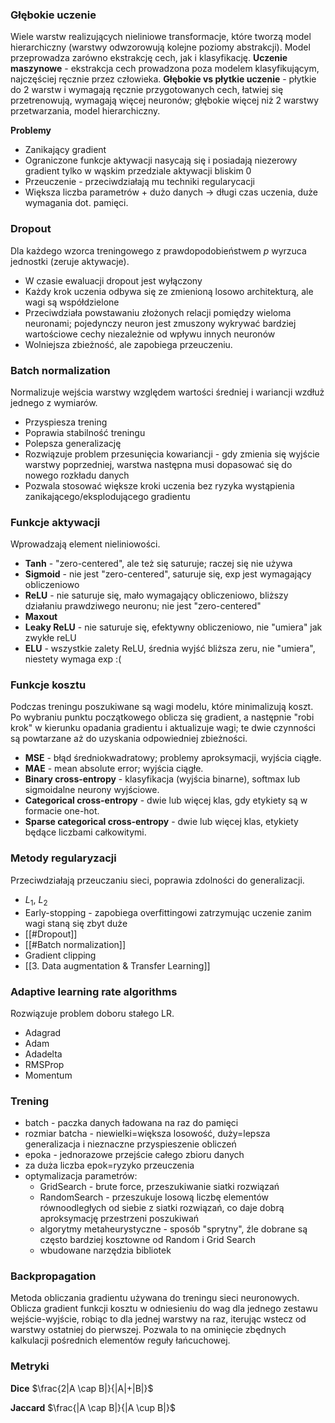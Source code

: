 ### Głębokie uczenie 
Wiele warstw realizujących nieliniowe transformacje, które tworzą model hierarchiczny (warstwy odwzorowują kolejne poziomy abstrakcji). Model przeprowadza zarówno ekstrakcję cech, jak i klasyfikację.
**Uczenie maszynowe** - ekstrakcja cech prowadzona poza modelem klasyfikującym, najczęściej ręcznie przez człowieka.
**Głębokie vs płytkie uczenie** - płytkie do 2 warstw i wymagają ręcznie przygotowanych cech, łatwiej się przetrenowują, wymagają więcej neuronów; głębokie więcej niż 2 warstwy przetwarzania, model hierarchiczny.

**Problemy**
* Zanikający gradient
* Ograniczone funkcje aktywacji nasycają się i posiadają niezerowy gradient tylko w wąskim przedziale aktywacji bliskim 0
* Przeuczenie - przeciwdziałają mu techniki regularycacji
* Większa liczba parametrów + dużo danych -> długi czas uczenia, duże wymagania dot. pamięci.

### Dropout
Dla każdego wzorca treningowego z prawdopodobieństwem $p$ wyrzuca jednostki (zeruje aktywacje). 
* W czasie ewaluacji dropout jest wyłączony
* Każdy krok uczenia odbywa się ze zmienioną losowo architekturą, ale wagi są współdzielone
* Przeciwdziała powstawaniu złożonych relacji pomiędzy wieloma neuronami; pojedynczy neuron jest zmuszony wykrywać bardziej wartościowe cechy niezależnie od wpływu innych neuronów
* Wolniejsza zbieżność, ale zapobiega przeuczeniu.

### Batch normalization
Normalizuje wejścia warstwy względem wartości średniej i wariancji wzdłuż jednego z wymiarów.
* Przyspiesza trening
* Poprawia stabilność treningu
* Polepsza generalizację
* Rozwiązuje problem przesunięcia kowariancji - gdy zmienia się wyjście warstwy poprzedniej, warstwa następna musi dopasować się do nowego rozkładu danych
* Pozwala stosować większe kroki uczenia bez ryzyka wystąpienia zanikającego/eksplodującego gradientu

### Funkcje aktywacji
Wprowadzają element nieliniowości. 
* **Tanh** - "zero-centered", ale też się saturuje; raczej się nie używa
* **Sigmoid** - nie jest "zero-centered", saturuje się, exp jest wymagający obliczeniowo
* **ReLU** - nie saturuje się, mało wymagający obliczeniowo, bliższy działaniu prawdziwego neuronu; nie jest "zero-centered"
* **Maxout**
* **Leaky ReLU** - nie saturuje się, efektywny obliczeniowo, nie "umiera" jak zwykłe reLU
* **ELU** - wszystkie zalety ReLU, średnia wyjść bliższa zeru, nie "umiera", niestety wymaga exp :(


### Funkcje kosztu
Podczas treningu poszukiwane są wagi modelu, które minimalizują koszt. Po wybraniu punktu początkowego oblicza się gradient, a następnie "robi krok" w kierunku opadania gradientu i aktualizuje wagi; te dwie czynności są powtarzane aż do uzyskania odpowiedniej zbieżności.
* **MSE** - błąd średniokwadratowy; problemy aproksymacji, wyjścia ciągłe.
* **MAE** - mean absolute error; wyjścia ciągłe.
* **Binary cross-entropy** - klasyfikacja (wyjścia binarne), softmax lub sigmoidalne neurony wyjściowe.
* **Categorical cross-entropy** - dwie lub więcej klas, gdy etykiety są w formacie one-hot. 
* **Sparse categorical cross-entropy** - dwie lub więcej klas, etykiety będące liczbami całkowitymi.

### Metody regularyzacji
Przeciwdziałają przeuczaniu sieci, poprawia zdolności do generalizacji.
* $L_1$, $L_2$
* Early-stopping - zapobiega overfittingowi zatrzymując uczenie zanim wagi staną się zbyt duże
* [[#Dropout]]
* [[#Batch normalization]]
* Gradient clipping
* [[3. Data augmentation & Transfer Learning]]

### Adaptive learning rate algorithms
Rozwiązuje problem doboru stałego LR.
* Adagrad
* Adam
* Adadelta
* RMSProp
* Momentum

### Trening
* batch - paczka danych ładowana na raz do pamięci
* rozmiar batcha - niewielki=większa losowość, duży=lepsza generalizacja i nieznaczne przyspieszenie obliczeń
* epoka - jednorazowe przejście całego zbioru danych
* za duża liczba epok=ryzyko przeuczenia
* optymalizacja parametrów:
	* GridSearch - brute force, przeszukiwanie siatki rozwiązań
	* RandomSearch - przeszukuje losową liczbę elementów równoodległych od siebie z siatki rozwiązań, co daje dobrą aproksymację przestrzeni poszukiwań
	* algorytmy metaheurystyczne - sposób "sprytny", źle dobrane są często bardziej kosztowne od Random i Grid Search
	* wbudowane narzędzia bibliotek

### Backpropagation
Metoda obliczania gradientu używana do treningu sieci neuronowych. Oblicza gradient funkcji kosztu w odniesieniu do wag dla jednego zestawu wejście-wyjście, robiąc to dla jednej warstwy na raz, iterując wstecz od warstwy ostatniej do pierwszej. Pozwala to na ominięcie zbędnych kalkulacji pośrednich elementów reguły łańcuchowej. 

### Metryki

**Dice** $\frac{2|A \cap B|}{|A|+|B|}$

**Jaccard** $\frac{|A \cap B|}{|A \cup B|}$
